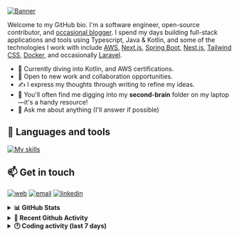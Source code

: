 [![Banner](https://raw.githubusercontent.com/wilfriedago/wilfriedago/main/assets/1.png)][website]

Welcome to my GitHub bio. I'm a software engineer, open-source contributor, and [occasional blogger][blog]. I spend my days building full-stack applications and tools using Typescript, Java & Kotlin, and some of the technologies I work with include [AWS](https://aws.amazon.com/fr/), [Next.js](https://nextjs.org/), [Spring Boot](https://spring.io/projects/spring-boot), [Nest.js](https://nestjs.com/), [Tailwind CSS](https://github.com/tailwindlabs/tailwindcss), [Docker](https://www.docker.com/), and occasionally [Laravel](https://laravel.com/).

- 🔭 Currently diving into Kotlin, and AWS certifications.
- 👯 Open to new work and collaboration opportunities.
- ✍️ I express my thoughts through writing to refine my ideas.
- 🧠 You'll often find me digging into my **second-brain** folder on my laptop—it's a handy resource!
- 💬 Ask me about anything (I'll answer if possible)

## 🎨 Languages and tools

[![My skills](https://skillicons.dev/icons?i=typescript,js,nodejs,nest,java,kotlin,spring,python,fastapi,django,aws,docker,vscode,idea,tailwind&perline=15)](https://wilfriedago.dev/about#skills)

## 📫 Get in touch
[![web](https://img.shields.io/badge/WEBSITE-12100E?logo=google-earth&color=282A36)][website]
[![email](https://img.shields.io/badge/MAIL-12100E?logo=mailgun&color=282A36)][mail]
[![linkedin](https://img.shields.io/badge/LINKEDIN-12100E?logo=linkedin&color=282A36)][linkedin]


<details>
  <summary><b>📊 GitHub Stats</b></summary>
	<br/>
	<p align="left">
		<img width="49.5%" src="https://github-readme-stats.vercel.app/api?username=wilfriedago&show_icons=true&count_private=true&title_color=10b981&icon_color=10b981&theme=react&hide_border=true&rank_icon=github" />
		<img width="49.5%" src="https://streak-stats.demolab.com/?user=wilfriedago&hide_border=true&theme=react&ring=10b981&fire=fff&currStreakNum=fff&sideLabels=10b981&currStreakLabel=10b981&sideNums=fff" />
	</p>
</details>

<details>
  <summary><b>📅 Recent Github Activity</b></summary>
	<br>

<!--RECENT_ACTIVITY:last_update-->
Last Updated: Friday, February 7th, 2025, 4:17:34 AM
<!--RECENT_ACTIVITY:last_update_end-->

<!--RECENT_ACTIVITY:start-->
1. 🔱 Forked [wilfriedago/pientaa-arch-demo](https://github.com/wilfriedago/pientaa-arch-demo) from [pientaa/arch-demo](https://github.com/pientaa/arch-demo)<br>
2. ⭐ Starred [pientaa/arch-demo](https://github.com/pientaa/arch-demo)<br>
3. 🔱 Forked [wilfriedago/Kotlin-Clean-Architecture-CQRS](https://github.com/wilfriedago/Kotlin-Clean-Architecture-CQRS) from [AleksK1NG/Kotlin-Clean-Architecture-CQRS](https://github.com/AleksK1NG/Kotlin-Clean-Architecture-CQRS)<br>
4. ⭐ Starred [AleksK1NG/Kotlin-Clean-Architecture-CQRS](https://github.com/AleksK1NG/Kotlin-Clean-Architecture-CQRS)<br>
5. 🔱 Forked [wilfriedago/brainstory-prompts](https://github.com/wilfriedago/brainstory-prompts) from [brainstory/prompts](https://github.com/brainstory/prompts)<br>
<!--RECENT_ACTIVITY:end-->
</details>

<details>
  <summary><b>🕐 Coding activity (last 7 days)</b></summary>
	<br>

<!--START_SECTION:waka-->

```python
Total Time: 34 hrs 43 mins

Java              10 hrs 1 min    ███████░░░░░░░░░░░░░░░░░░   28.35 %
XML               5 hrs 45 mins   ████░░░░░░░░░░░░░░░░░░░░░   16.27 %
TypeScript        5 hrs 18 mins   ███▓░░░░░░░░░░░░░░░░░░░░░   15.00 %
SQL               2 hrs 30 mins   █▓░░░░░░░░░░░░░░░░░░░░░░░   07.11 %
CSS               1 hr 39 mins    █▒░░░░░░░░░░░░░░░░░░░░░░░   04.69 %
JavaScript        52 mins         ▓░░░░░░░░░░░░░░░░░░░░░░░░   02.48 %
Other             36 mins         ▒░░░░░░░░░░░░░░░░░░░░░░░░   01.73 %
```

<!--END_SECTION:waka-->
</details>

[website]: https://wilfriedago.dev
[linkedin]: https://linkedin.com/in/wilfriedago
[blog]: https://wilfriedago.dev/blog
[mail]: mailto:me@wilfriedago.dev
